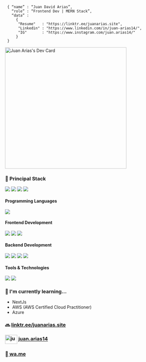 ```shell
 { “name” : “Juan David Arias”,
   “role” : “Frontend Dev | MERN Stack”,
   “data” : 
     { 
      "Resume"   : "https://linktr.ee/juanarias.site",
      "Linkedin" : "https://www.linkedin.com/in/juan-arias14/", 
      "IG"       : "https://www.instagram.com/juan.arias14/"
     }
 }
```
<a href="https://app.daily.dev/juadariasmar"><img src="https://api.daily.dev/devcards/9d5f73487ae44ea18342848fd28371cc.png?r=oxz" width="400" alt="Juan  Arias's Dev Card"/></a>
<h3>
  🚀 Principal Stack
</h3> 
<p>
  <img src="https://img.shields.io/badge/MongoDB-white?style=for-the-badge&logo=mongodb&logoColor=4EA94B">
  <img src="https://img.shields.io/badge/Express.js-000000?style=for-the-badge&logo=express&logoColor=white">
  <img src="https://img.shields.io/badge/React-20232A?style=for-the-badge&logo=react&logoColor=61DAFB">
  <img src="https://img.shields.io/badge/Node.js-339933?style=for-the-badge&logo=nodedotjs&logoColor=white">
</p>
  
<h4>Programming Languages</h4>
<p>
  <img src="https://img.shields.io/badge/JavaScript-F7DF1E?style=for-the-badge&logo=javascript&logoColor=black">
</p>
<h4>Frontend Development</h4>
<p>
  <img src="https://img.shields.io/badge/HTML5-E34F26?style=for-the-badge&logo=html5&logoColor=white">
  <img src="https://img.shields.io/badge/CSS3-1572B6?style=for-the-badge&logo=css3&logoColor=white">
  <img src="https://img.shields.io/badge/React-20232A?style=for-the-badge&logo=react&logoColor=61DAFB">
</p>
<h4>Backend Development</h4>
<p>
  <img src="https://img.shields.io/badge/Node.js-339933?style=for-the-badge&logo=nodedotjs&logoColor=white">
  <img src="https://img.shields.io/badge/Express.js-000000?style=for-the-badge&logo=express&logoColor=white">
  <img src="https://img.shields.io/badge/MongoDB-white?style=for-the-badge&logo=mongodb&logoColor=4EA94B">
  <img src="https://img.shields.io/badge/MySQL-005C84?style=for-the-badge&logo=mysql&logoColor=white">
</p>
<h4>Tools & Technologies</h4>
<p>
  <img src="https://img.shields.io/badge/Git-F05032?style=for-the-badge&logo=git&logoColor=white">
  <img src="https://img.shields.io/badge/GitHub-100000?style=for-the-badge&logo=github&logoColor=white">
</p>

### 🌱 I'm currently learning...

- NextJs 
- AWS (AWS Certified Cloud Practitioner)
- Azure

### 🔜 <a href="https://linktr.ee/juanarias.site" target="_blank">linktr.ee/juanarias.site</a>

###  <a href="https://www.instagram.com/juan.arias14/" target="blank"><img align="center" src="https://raw.githubusercontent.com/rahuldkjain/github-profile-readme-generator/master/src/images/icons/Social/instagram.svg" alt="juanarias" height="30" width="40" /></a>  <a href="https://www.instagram.com/juan.arias14/" target="_blank"> juan.arias14</a>

### 📱<a href="https://wa.me/573013643804" target="_blank"> wa.me</a>
